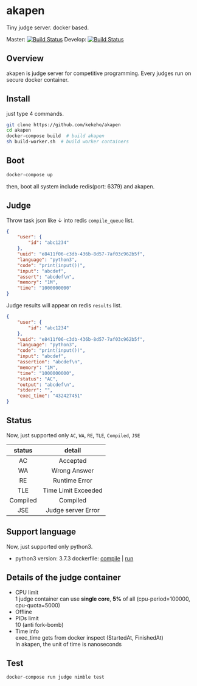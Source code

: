 # akapen

Tiny judge server. docker based.

Master: [![Build Status](https://travis-ci.org/kekeho/akapen.svg?branch=master)](https://travis-ci.org/kekeho/akapen)  Develop: [![Build Status](https://travis-ci.org/kekeho/akapen.svg?branch=develop)](https://travis-ci.org/kekeho/akapen)

## Overview

akapen is judge server for competitive programming.
Every judges run on secure docker container.

## Install

just type 4 commands.

```sh
git clone https://github.com/kekeho/akapen
cd akapen
docker-compose build  # build akapen
sh build-worker.sh  # build worker containers
```

## Boot

```sh
docker-compose up
```

then, boot all system include redis(port: 6379) and akapen.

## Judge

Throw task json like ↓ into redis `compile_queue` list.

```json:task.json
{
    "user": {
        "id": "abc1234"
    },
    "uuid": "e8411f06-c3db-436b-8d57-7af03c962b5f",
    "language": "python3",
    "code": "print(input())",
    "input": "abcdef",
    "assert": "abcdef\n",
    "memory": "1M",
    "time": "1000000000"
}
```

Judge results will appear on redis `results` list.

```json:result.json
{
    "user": {
        "id": "abc1234"
    },
    "uuid": "e8411f06-c3db-436b-8d57-7af03c962b5f",
    "language": "python3",
    "code": "print(input())",
    "input": "abcdef",
    "assertion": "abcdef\n",
    "memory": "1M",
    "time": "1000000000",
    "status": "AC",
    "output": "abcdef\n",
    "stderr": "",
    "exec_time": "432427451"
}
```

## Status

Now, just supported only `AC`, `WA`, `RE`, `TLE`, `Compiled`, `JSE`

|  status  |          detail       |
|  :----:  |          :----:       |
|    AC    |        Accepted       |
|    WA    |      Wrong Answer     |
|    RE    |     Runtime Error     |
|   TLE    |  Time Limit Exceeded  |
| Compiled |        Compiled       |
|   JSE    |   Judge server Error  |

## Support language

Now, just supported only python3.

- python3
    version: 3.7.3
    dockerfile: [compile](worker/python3/compile/Dockerfile) | [run](worker/python3/run/Dockerfile)

## Details of the judge container

- CPU limit  
    1 judge container can use **single core**, **5%** of all (cpu-period=100000, cpu-quota=5000)
- Offline  
- PIDs limit  
    10 (anti fork-bomb)
- Time info  
    exec_time gets from docker inspect (StartedAt, FinishedAt)  
    In akapen, the unit of time is nanoseconds

## Test

```sh
docker-compose run judge nimble test
```
